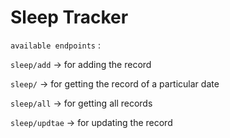 # Sleep Tracker  

`available endpoints` : 

`sleep/add` -> for adding the record  

`sleep/` -> for getting the record of a particular date  

`sleep/all` -> for getting all records  

`sleep/updtae` -> for updating the record